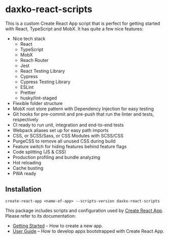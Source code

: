 # daxko-react-scripts

This is a custom Create React App script that is perfect for getting started with React, TypeScript
and MobX. It has quite a few nice features:

- Nice tech stack
    - React
    - TypeScript
    - MobX
    - Reach Router
    - Jest
    - React Testing Library 
    - Cypress
    - Cypress Testing Library
    - ESLint
    - Prettier
    - husky/lint-staged
- Flexible folder structure
- MobX root store pattern with Dependency Injection for easy testing
- Git hooks for pre-commit and pre-push that run the linter and tests, respectively
- CI ready to run unit, integration and end-to-end tests
- Webpack aliases set up for easy path imports
- CSS, or SCSS/Sass, or CSS Modules with SCSS/CSS
- PurgeCSS to remove all unused CSS during build
- Feature switch for hiding features behind feature flags
- Code splitting (JS & CSS)
- Production profiling and bundle analyzing
- Hot reloading
- Cache busting
- PWA ready

## Installation

`create-react-app <name-of-app> --scripts-version daxko-react-scripts`

This package includes scripts and configuration used by [Create React App](https://github.com/facebook/create-react-app).<br>
Please refer to its documentation:

- [Getting Started](https://facebook.github.io/create-react-app/docs/getting-started) – How to create a new app.
- [User Guide](https://facebook.github.io/create-react-app/) – How to develop apps bootstrapped with Create React App.
